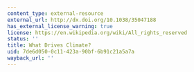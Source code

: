 ```yaml
---
content_type: external-resource
external_url: http://dx.doi.org/10.1038/35047188
has_external_license_warning: true
license: https://en.wikipedia.org/wiki/All_rights_reserved
status: ''
title: What Drives Climate?
uid: 7de6d050-0c11-423a-90bf-6b91c21a5a7a
wayback_url: ''
---
```

